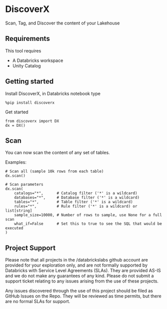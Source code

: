 # DiscoverX

Scan, Tag, and Discover the content of your Lakehouse

## Requirements

This tool requires
* A Databricks workspace 
* Unity Catalog

## Getting started

Install DiscoverX, in Databricks notebook type

```
%pip install discoverx 
```

Get started

```
from discoverx import DX
dx = DX()
```

## Scan

You can now scan the content of any set of tables.

Examples:

```
# Scan all (sample 10k rows from each table)
dx.scan()

# Scan parameters
dx.scan(
    catalogs="*",      # Catalog filter ('*' is a wildcard)
    databases="*",     # Database filter ('*' is a wildcard)
    tables="*",        # Table filter ('*' is a wildcard)
    rules="*",         # Rule filter ('*' is a wildcard) or list[string]
    sample_size=10000, # Number of rows to sample, use None for a full scan
    what_if=False      # Set this to true to see the SQL that would be executed
)

```

## Project Support
Please note that all projects in the /databrickslabs github account are provided for your exploration only, and are not formally supported by Databricks with Service Level Agreements (SLAs).  They are provided AS-IS and we do not make any guarantees of any kind.  Please do not submit a support ticket relating to any issues arising from the use of these projects.

Any issues discovered through the use of this project should be filed as GitHub Issues on the Repo.  They will be reviewed as time permits, but there are no formal SLAs for support.

